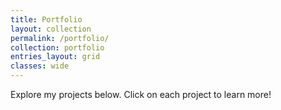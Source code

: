 ```yaml
---
title: Portfolio
layout: collection
permalink: /portfolio/
collection: portfolio
entries_layout: grid
classes: wide
---
```


Explore my projects below. Click on each project to learn more!
